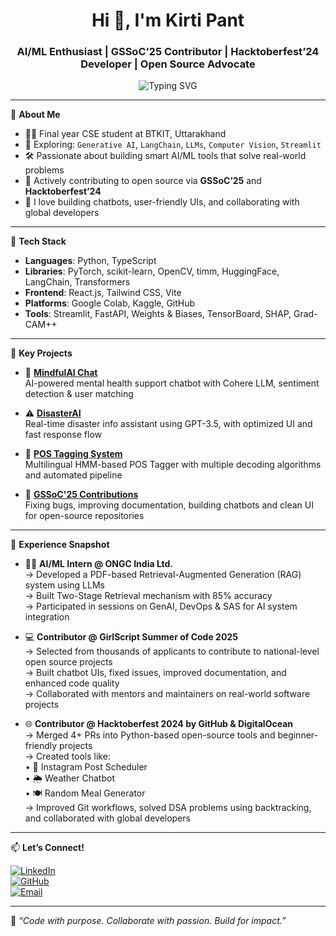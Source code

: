 <h1 align="center">Hi 👋, I'm Kirti Pant</h1>
<h3 align="center">AI/ML Enthusiast | GSSoC’25 Contributor | Hacktoberfest’24 Developer | Open Source Advocate</h3>

<p align="center">
  <img src="https://readme-typing-svg.demolab.com?font=Fira+Code&size=22&pause=1000&color=F754B4&width=435&lines=Building+AI-powered+solutions.;Exploring+LLMs+Vision+Models+%20+Transfer+Learning.;Contributing+to+GSSoC+2025+%F0%9F%92%BB;Hacktoberfest+Open+Source+Dev+%F0%9F%92%BE;Let%E2%80%99s+code+something+impactful!" alt="Typing SVG" />
</p>

---

🌟 **About Me**

- 👩‍💻 Final year CSE student at BTKIT, Uttarakhand  
- 🌱 Exploring: `Generative AI`, `LangChain`, `LLMs`, `Computer Vision`, `Streamlit`  
- 🛠️ Passionate about building smart AI/ML tools that solve real-world problems  
- 🤝 Actively contributing to open source via **GSSoC’25** and **Hacktoberfest’24**  
- 💬 I love building chatbots, user-friendly UIs, and collaborating with global developers  

---

🧰 **Tech Stack**

- **Languages**: Python, TypeScript  
- **Libraries**: PyTorch, scikit-learn, OpenCV, timm, HuggingFace, LangChain, Transformers  
- **Frontend**: React.js, Tailwind CSS, Vite  
- **Platforms**: Google Colab, Kaggle, GitHub  
- **Tools**: Streamlit, FastAPI, Weights & Biases, TensorBoard, SHAP, Grad-CAM++

---

🚀 **Key Projects**

- 💬 [**MindfulAI Chat**](https://github.com/Kirti-Pant/MindfulAI-Chat)  
  AI-powered mental health support chatbot with Cohere LLM, sentiment detection & user matching  

- ⚠️ [**DisasterAI**](https://github.com/Kirti-Pant/DisasterAI)  
  Real-time disaster info assistant using GPT-3.5, with optimized UI and fast response flow  

- 🧠 [**POS Tagging System**](https://github.com/Kirti-Pant/-Optimizing-POS-Tagging-using-HMM-A-Comparison-of-Algorithmic-Approaches)  
  Multilingual HMM-based POS Tagger with multiple decoding algorithms and automated pipeline  

- 🌸 [**GSSoC'25 Contributions**](https://github.com/Kirti-Pant)  
  Fixing bugs, improving documentation, building chatbots and clean UI for open-source repositories

---

💼 **Experience Snapshot**

- 👩‍💻 **AI/ML Intern @ ONGC India Ltd.**  
  → Developed a PDF-based Retrieval-Augmented Generation (RAG) system using LLMs  
  → Built Two-Stage Retrieval mechanism with 85% accuracy  
  → Participated in sessions on GenAI, DevOps & SAS for AI system integration  

- 💻 **Contributor @ GirlScript Summer of Code 2025**  
  → Selected from thousands of applicants to contribute to national-level open source projects  
  → Built chatbot UIs, fixed issues, improved documentation, and enhanced code quality  
  → Collaborated with mentors and maintainers on real-world software projects  

- 🌐 **Contributor @ Hacktoberfest 2024 by GitHub & DigitalOcean**  
  → Merged 4+ PRs into Python-based open-source tools and beginner-friendly projects  
  → Created tools like:  
    • 📅 Instagram Post Scheduler  
    • 🌦️ Weather Chatbot  
    • 🍽️ Random Meal Generator  
  → Improved Git workflows, solved DSA problems using backtracking, and collaborated with global developers

---

📫 **Let’s Connect!**

[![LinkedIn](https://img.shields.io/badge/-LinkedIn-blue?style=flat&logo=linkedin&logoColor=white)](https://www.linkedin.com/in/kirti-pant-90a790228/)  
[![GitHub](https://img.shields.io/badge/-GitHub-000?style=flat&logo=github)](https://github.com/Kirti-Pant)  
[![Email](https://img.shields.io/badge/-Email-D14836?style=flat&logo=gmail&logoColor=white)](mailto:pantkirti577@gmail.com)

---

💬 *“Code with purpose. Collaborate with passion. Build for impact.”*


